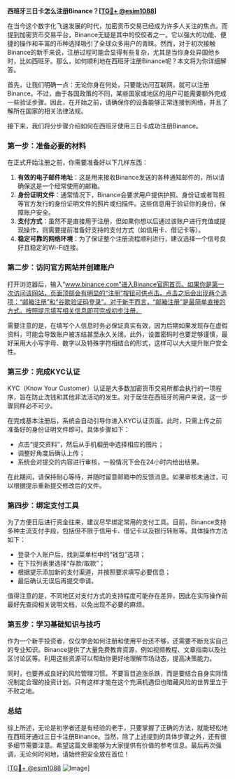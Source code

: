 **西班牙三日卡怎么注册Binance？[[TG💪+ @esim1088](https://t.me/s/esim1088)]**

在当今这个数字化飞速发展的时代，加密货币交易已经成为许多人关注的焦点。而提到加密货币交易平台，Binance无疑是其中的佼佼者之一。它以强大的功能、便捷的操作和丰富的币种选择吸引了全球众多用户的青睐。然而，对于初次接触Binance的新手来说，注册过程可能会显得有些复杂，尤其是当你身处异国他乡时，比如西班牙。那么，如何顺利地在西班牙注册Binance呢？本文将为你详细解答。

首先，让我们明确一点：无论你身在何处，只要能访问互联网，就可以注册Binance。不过，由于各国政策的不同，某些国家或地区的用户可能需要额外完成一些验证步骤。因此，在开始之前，请确保你的设备能够正常连接到网络，并且了解所在国家的相关法律法规。

接下来，我们将分步骤介绍如何在西班牙使用三日卡成功注册Binance。

### 第一步：准备必要的材料

在正式开始注册之前，你需要准备好以下几样东西：

1. **有效的电子邮件地址**：这是用来接收Binance发送的各种通知邮件的，所以请确保这是一个经常使用的邮箱。
2. **身份证明文件**：通常情况下，Binance会要求用户提供护照、身份证或者驾照等官方发行的身份证明文件的照片或扫描件。这些信息用于验证你的身份，保障账户安全。
3. **支付方式**：虽然不是直接用于注册，但如果你想以后通过该账户进行充值或提现操作，则需要提前准备好支持的支付方式（如信用卡、借记卡等）。
4. **稳定可靠的网络环境**：为了保证整个注册流程顺利进行，建议选择一个信号良好且稳定的Wi-Fi连接。

### 第二步：访问官方网站并创建账户

打开浏览器后，输入“www.binance.com”进入Binance官网首页。如果你是第一次访问该网站，页面顶部会有明显的“注册”按钮可供点击。点击之后会出现两个选项：“邮箱注册”和“谷歌验证码登录”。对于新手而言，“邮箱注册”是最简单直接的方式。按照提示填写相关信息即可完成初步注册。

需要注意的是，在填写个人信息时务必保证真实有效，因为后期如果发现存在虚假资料，可能会导致账户被冻结甚至永久关闭。此外，设置密码时也要足够谨慎，最好采用大小写字母、数字以及特殊字符相结合的形式，这样可以大大提升账户安全性。

### 第三步：完成KYC认证

KYC（Know Your Customer）认证是大多数加密货币交易所都会执行的一项程序，旨在防止洗钱和其他非法活动的发生。对于居住在西班牙的用户来说，这一步骤同样必不可少。

在完成基本注册后，系统会自动引导你进入KYC认证页面。此时，只需上传之前准备好的身份证明文件即可。具体步骤如下：
- 点击“提交资料”，然后从手机相册中选择相应的图片；
- 调整好角度后确认上传；
- 系统会对提交的内容进行审核，一般情况下会在24小时内给出结果。

在此期间，请保持耐心等待，并随时留意邮箱中的反馈消息。如果审核未通过，可以根据提示重新提交修改后的文件。

### 第四步：绑定支付工具

为了方便日后进行资金往来，建议尽早绑定常用的支付工具。目前，Binance支持多种主流支付手段，包括但不限于信用卡、借记卡以及银行转账等。具体操作方法如下：
- 登录个人账户后，找到菜单栏中的“钱包”选项；
- 在下拉列表里选择“存款/取款”；
- 根据提示添加新的支付渠道，并按照要求填写必要信息；
- 最后确认无误后再提交申请。

值得注意的是，不同地区对支付方式的支持程度可能存在差异，因此在实际操作前最好先查阅相关说明文档，以免出现不必要的麻烦。

### 第五步：学习基础知识与技巧

作为一个新手投资者，仅仅学会如何注册和使用平台还不够，还需要不断充实自己的专业知识。Binance提供了大量免费教育资源，例如视频教程、文章指南以及社区讨论区等。利用这些资源可以帮助你更好地理解市场动态，提高决策能力。

同时，也要养成良好的风险管理习惯。不要盲目追涨杀跌，而是要结合自身实际情况制定合理的投资计划。只有这样才能在这个充满机遇但也暗藏风险的世界里立于不败之地。

### 总结

综上所述，无论是初学者还是有经验的老手，只要掌握了正确的方法，就能轻松地在西班牙通过三日卡注册Binance。当然，除了上述提到的具体步骤之外，还有很多细节需要注意。希望这篇文章能够为大家提供有价值的参考信息。最后再次强调，无论何时何地，请始终把安全放在首位！

[[TG💪+ @esim1088](https://t.me/s/esim1088) ![Image](https://i.postimg.cc/4NQfJmqS/Snipaste-2025-05-13-00-14-12.png)]